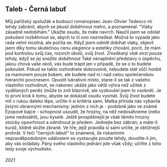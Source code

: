 ## Taleb - Černá labuť

Můj pařížský spolužák a budoucí romanopisec Jean-Olivier Tedesco mi tehdy zabránil, abych se pkusil doběhnout metro, a poznamenal: "Vlaky zásadně nedobíhám."
  Ukažte osudu, že máte navrch.
Naučil jsem se odolat pokušení rozběhnout se, abych to či ono nezmeškal.
Možná to vypadá jako rada velmi nicotná, ale počíta se.
Když jsem odmítl dobíhat vlaky, objevil jsem díky tomu skutečnou cenu *elegance* a estetiky chování, pocit, že mám pod kontrolou svůj čas, rozvrch úkolů, svůj život.
*Zmeškaný vlak mrzí pouze tehdy, když se jej snažíte doběhnout*
Také nenaplnění představy o úspěchu, jakou chová vaše okolí, vás bude trápit jen v případě, že se o to budete pokoušet.
  Pokud se takto rozhodnete dobrovolně, nebudete stát vůči honbě za mamonem pouze bokem, ale budete nad ni i nad celou společenskou hierarchii povzneseni.
  Opustit lukrativní místo, stane-li se tak z vašeho vlastního rozhodnutí, se nakonec ukáže jako větší výhra než užitek z vydělaných peněz (může to znít bláznivě, ale vyzkoušel jsem to osobně).
Je to první krok k tomu, abyste se dokázali osudu vysmát.
Svůj život budete mít v rukou daleko lépe, určíte-li si kritéria sami.
  Matka příroda nás vybavila jistými obrannými mechanismy: jedním z nich je - podobně jako ve známé Ezopově bajce - schopnost usoudit, že hrozny, na něž nedosáhneme (nebo jsme nedosáhli), jsou kyselé.
Ještě prospěšnejší je však těmito hrozny stoicky opovrhnout a odmítnout je předem.
Jednejte bez zábran; a máte-li kuráž, klidně složte zbraně.
  Ve hře, jejíž pravidla si sami určíte, je obtížnejší prohrát.
  V řeči "černých labutí" to znamená, že riskantním nepravděpodobným událostem se vystavujte pouzte tehdy, dovolíte-li jim, aby vás ovládaly.
Pány svého vlastního jednání jste však vždy; učiňte z toho tedy svoje východisko.



###### 2021
